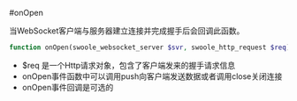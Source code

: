 #onOpen

当WebSocket客户端与服务器建立连接并完成握手后会回调此函数。

```php
function onOpen(swoole_websocket_server $svr, swoole_http_request $req);
```

* $req 是一个Http请求对象，包含了客户端发来的握手请求信息
* onOpen事件函数中可以调用push向客户端发送数据或者调用close关闭连接
* onOpen事件回调是可选的
